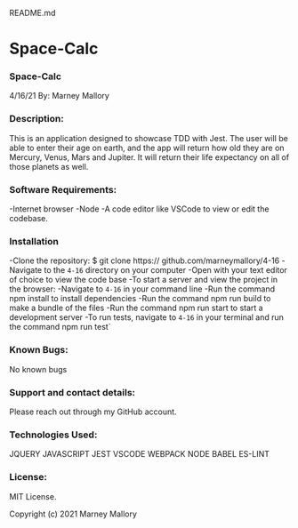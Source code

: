 README.md

# Space-Calc

### Space-Calc

4/16/21
By: Marney Mallory

### Description:

This is an application designed to showcase TDD with Jest. The user will be able to enter their age on earth, and the app will return how old they are on Mercury, Venus, Mars and Jupiter. It will return their life expectancy on all of those planets as well.

### Software Requirements:

-Internet browser
-Node
-A code editor like VSCode to view or edit the codebase.

### Installation

-Clone the repository: $ git clone https:// github.com/marneymallory/4-16
-Navigate to the `4-16` directory on your computer
-Open with your text editor of choice to view the code base
-To start a server and view the project in the browser:
-Navigate to `4-16` in your command line
-Run the command npm install to install dependencies
-Run the command npm run build to make a bundle of the files
-Run the command npm run start to start a development server
-To run tests, navigate to `4-16` in your terminal and run the command npm run test`

### Known Bugs:

No known bugs

### Support and contact details:

Please reach out through my GitHub account.

### Technologies Used:

JQUERY
JAVASCRIPT
JEST
VSCODE
WEBPACK
NODE
BABEL
ES-LINT

### License:

MIT License.

Copyright (c) 2021 Marney Mallory
